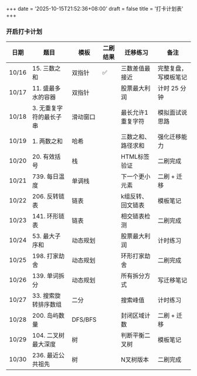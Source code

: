 +++
date = '2025-10-15T21:52:36+08:00'
draft = false
title = '打卡计划表'
+++
### 开启打卡计划


| 日期    | 题目            | 模板      | 二刷结果 | 迁移练习      | 备注         |
|-------|---------------|---------|--|-----------|------------|
| 10/16 | 15. 三数之和      | 双指针     | ✅ | 三数差值最接近   | 完整复盘，写模板笔记 |
| 10/17 | 11. 盛最多水的容器   | 双指针     |  | 股票最大利润    | 计时 25 分钟   |
| 10/18 | 3. 无重复字符的最长子串 | 滑动窗口    |  | 最长允许1重复字符 | 模拟面试说思路    |
| 10/19 | 1. 两数之和       | 哈希      |  | 三数之和、路径求和 | 强化迁移能力     |
| 10/20 | 20. 有效括号      | 栈       |  | HTML标签验证  | 二刷完成       |
| 10/21 | 739. 每日温度     | 单调栈     |  | 下一个更小元素   | 二刷 + 迁移    |
| 10/22 | 206. 反转链表     | 链表      |  | k组反转、回文链表 | 模板笔记       |
| 10/23 | 141. 环形链表     | 链表      |  | 相交链表检测    | 二刷完成       |
| 10/24 | 53. 最大子序和     | 动态规划    |  | 股票最大利润    | 计时练习       |
| 10/25 | 198. 打家劫舍     | 动态规划    |  | 环形打家劫舍    | 二刷完成       |
| 10/26 | 139. 单词拆分     | 动态规划    |  | 所有拆分方式    | 写迁移笔记      |
| 10/27 | 33. 搜索旋转排序数组  | 二分      |  | 搜索峰值      | 计时练习       |
| 10/28 | 200. 岛屿数量     | DFS/BFS |  | 封闭区域计数    | 二刷 + 迁移    |
| 10/29 | 104. 二叉树最大深度  | 树       |  | 判断平衡二叉树   | 模板笔记       |
| 10/30 | 236. 最近公共祖先   | 树       |  | N叉树版本     | 二刷完成       |
